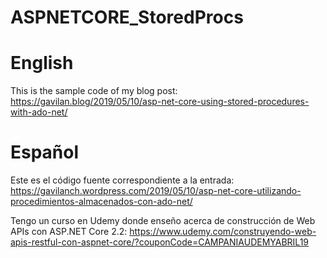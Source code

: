 # ASPNETCORE_StoredProcs

# English

This is the sample code of my blog post: https://gavilan.blog/2019/05/10/asp-net-core-using-stored-procedures-with-ado-net/

# Español

Este es el código fuente correspondiente a la entrada: https://gavilanch.wordpress.com/2019/05/10/asp-net-core-utilizando-procedimientos-almacenados-con-ado-net/

Tengo un curso en Udemy donde enseño acerca de construcción de Web APIs con ASP.NET Core 2.2: https://www.udemy.com/construyendo-web-apis-restful-con-aspnet-core/?couponCode=CAMPANIAUDEMYABRIL19
